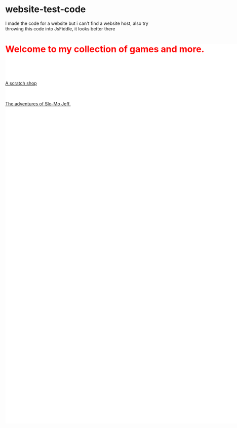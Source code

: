 # website-test-code
I made the code for a website but i can't find a website host, also try throwing this code into JsFiddle, it looks better there
<!DOCTYPE html>
<title>
  NinjaCrafter's Games
</title>


<head>
<div style="background:white url(https://s.tmimgcdn.com/blog/wp-content/uploads/2014/09/5-Blurred-Backgrounds.jpg?x54449) repeat fixed;width:1280px;height:1200px;"> 
      <h1 style="color:red;">
        Welcome to my collection of games and more.
        </h1>
</head>


<body>
  <p style="color:white;">
    <font size="4">
      We've got what you need! (Maybe not everything though) <br>Look down to find my collection of games. I may add <br> more games as I get more advanced with coding.
    </font>
    <br>
    <a href="https://github.com/NinjaCoderGamer/other-website-code/blob/master/README.md">A scratch shop</a>


  </p>
  <br />
  <br />
  <a href="https://scratch.mit.edu/projects/221008661/">The adventures of Slo-Mo Jeff.</a><br />


</div>
</body>
